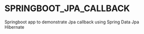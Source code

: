 # SPRINGBOOT_JPA_CALLBACK
Springboot app to demonstrate Jpa callback using Spring Data Jpa Hibernate 

